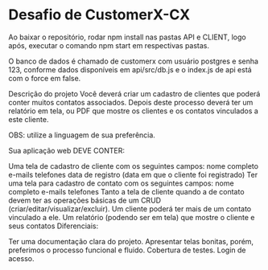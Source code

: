 # Desafio de CustomerX-CX


Ao baixar o repositório, rodar npm install nas pastas API e CLIENT, logo após, executar o comando npm start em respectivas pastas.

O banco de dados é chamado de customerx com usuário postgres e senha 123, conforme dados disponíveis  em api/src/db.js e o index.js de api está com o force em false.

Descrição do projeto
Você deverá criar um cadastro de clientes que poderá conter muitos contatos associados. Depois deste processo deverá ter um relatório em tela, ou PDF que mostre os clientes e os contatos vinculados a este cliente.

OBS: utilize a linguagem de sua preferência.

Sua aplicação web DEVE CONTER:

Uma tela de cadastro de cliente com os seguintes campos:
nome completo
e-mails
telefones
data de registro (data em que o cliente foi registrado)
Ter uma tela para cadastro de contato com os seguintes campos:
nome completo
e-mails
telefones
Tanto a tela de cliente quando a de contato devem ter as operações básicas de um CRUD (criar/editar/visualizar/excluir).
Um cliente poderá ter mais de um contato vinculado a ele.
Um relatório (podendo ser em tela) que mostre o cliente e seus contatos
Diferenciais:

Ter uma documentação clara do projeto.
Apresentar telas bonitas, porém, preferimos o processo funcional e fluido.
Cobertura de testes.
Login de acesso.

